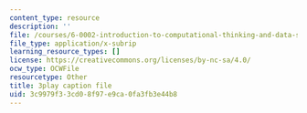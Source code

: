 ```yaml
---
content_type: resource
description: ''
file: /courses/6-0002-introduction-to-computational-thinking-and-data-science-fall-2016/3c9979f33cd08f97e9ca0fa3fb3e44b8_iOZVbILaIZc.srt
file_type: application/x-subrip
learning_resource_types: []
license: https://creativecommons.org/licenses/by-nc-sa/4.0/
ocw_type: OCWFile
resourcetype: Other
title: 3play caption file
uid: 3c9979f3-3cd0-8f97-e9ca-0fa3fb3e44b8
---
```


